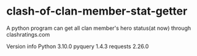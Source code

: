 # clash-of-clan-member-stat-getter
A python program can get all clan member's hero status(at now) through clashratings.com

Version info
Python             3.10.0
pyquery            1.4.3
requests           2.26.0
